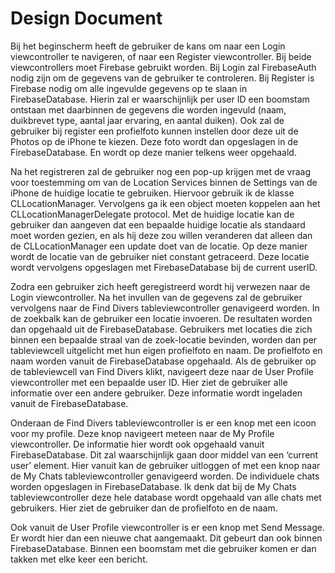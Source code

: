 # Design Document

Bij het beginscherm heeft de gebruiker de kans om naar een Login viewcontroller te navigeren, of naar een Register viewcontroller. Bij beide  viewcontrollers moet Firebase gebruikt worden. Bij Login zal FirebaseAuth nodig zijn om de gegevens van de gebruiker te controleren. Bij Register is Firebase nodig om alle ingevulde gegevens op te slaan in FirebaseDatabase. Hierin zal er waarschijnlijk per user ID een  boomstam ontstaan met daarbinnen de gegevens die worden ingevuld (naam, duikbrevet type, aantal jaar ervaring, en aantal duiken).  Ook zal de gebruiker bij register een profielfoto kunnen instellen door deze uit de Photos op de iPhone te kiezen. Deze foto wordt dan opgeslagen in de FirebaseDatabase. En wordt op deze manier telkens weer opgehaald.

Na het registreren zal de gebruiker nog een pop-up krijgen met de vraag voor toestemming om van de Location Services binnen de Settings van de iPhone de huidige locatie te gebruiken.  Hiervoor gebruik ik de klasse CLLocationManager. Vervolgens ga ik een object moeten koppelen aan het CLLocationManagerDelegate protocol.  Met de huidige locatie kan de gebruiker dan aangeven dat een bepaalde huidige locatie als standaard moet worden gezien, en als hij deze zou willen veranderen dat alleen dan de CLLocationManager een update doet van de locatie. Op deze manier wordt de locatie van de gebruiker niet constant getraceerd. Deze locatie wordt vervolgens opgeslagen met FirebaseDatabase bij de current userID.

Zodra een gebruiker zich heeft geregistreerd wordt hij verwezen naar de Login viewcontroller. Na het invullen van de gegevens zal de gebruiker vervolgens naar de Find Divers tableviewcontroller genavigeerd worden. In de zoekbalk kan de gebruiker een locatie invoeren. De resultaten worden dan opgehaald uit de FirebaseDatabase. Gebruikers met locaties die zich binnen een bepaalde straal van de zoek-locatie bevinden, worden dan per tableviewcell uitgelicht met hun eigen profielfoto en naam. De profielfoto en naam worden vanuit de FirebaseDatabase opgehaald. Als de gebruiker op de tableviewcell van Find Divers klikt, navigeert deze naar de User Profile viewcontroller met een bepaalde user ID. Hier ziet de gebruiker alle informatie over een andere gebruiker. Deze informatie wordt ingeladen vanuit de FirebaseDatabase.

Onderaan de Find Divers tableviewcontroller is er een knop met een icoon voor my profile. Deze knop navigeert meteen naar de My Profile viewcontroller. De informatie hier wordt ook opgehaald vanuit FirebaseDatabase. Dit zal waarschijnlijk gaan door middel van een ‘current user’ element. Hier vanuit kan de gebruiker uitloggen of met een knop naar de My Chats tableviewcontroller genavigeerd worden. De individuele chats worden opgeslagen in FirebaseDatabase. Ik denk dat bij de My Chats tableviewcontroller deze hele database wordt opgehaald van alle chats met gebruikers. Hier ziet de gebruiker dan de profielfoto en de naam.

Ook vanuit de User Profile viewcontroller is er een knop met Send Message. Er wordt hier dan een nieuwe chat aangemaakt. Dit gebeurt dan ook binnen FirebaseDatabase. Binnen een boomstam met die gebruiker komen er dan takken met elke keer een bericht.
